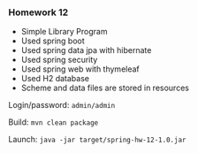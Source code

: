### Homework 12
- Simple Library Program
- Used spring boot
- Used spring data jpa with hibernate
- Used spring security
- Used spring web with thymeleaf
- Used H2 database
- Scheme and data files are stored in resources

Login/password: `admin/admin`

Build: `mvn clean package`

Launch: `java -jar target/spring-hw-12-1.0.jar`